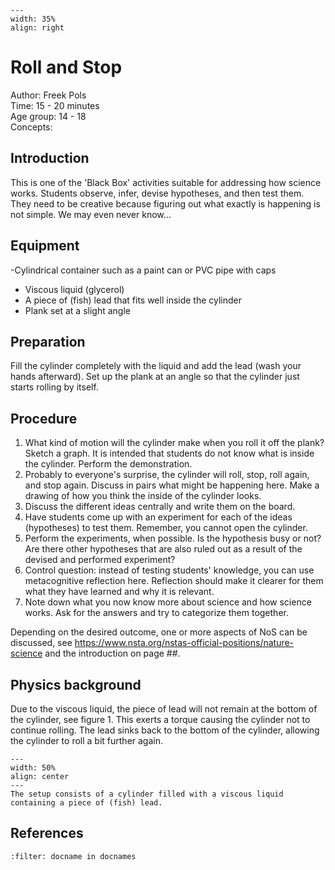 

<div style="clear: both;">

```{figure} ../../figures/open.png
---
width: 35%
align: right
```

</div>

# Roll and Stop


Author: Freek Pols    \
Time:	  15 - 20 minutes	\
Age group:	14 - 18\
Concepts:	

## Introduction
This is one of the 'Black Box' activities suitable for addressing how science works. Students observe, infer, devise hypotheses, and then test them. They need to be creative because figuring out what exactly is happening is not simple. We may even never know...

## Equipment
-Cylindrical container such as a paint can or PVC pipe with caps
- Viscous liquid (glycerol)
- A piece of (fish) lead that fits well inside the cylinder
- Plank set at a slight angle

## Preparation
Fill the cylinder completely with the liquid and add the lead (wash your hands afterward). Set up the plank at an angle so that the cylinder just starts rolling by itself.

## Procedure
1. What kind of motion will the cylinder make when you roll it off the plank? Sketch a graph. It is intended that students do not know what is inside the cylinder. Perform the demonstration.
2. Probably to everyone's surprise, the cylinder will roll, stop, roll again, and stop again. Discuss in pairs what might be happening here. Make a drawing of how you think the inside of the cylinder looks.
3. Discuss the different ideas centrally and write them on the board.
4. Have students come up with an experiment for each of the ideas (hypotheses) to test them. Remember, you cannot open the cylinder.
5. Perform the experiments, when possible. Is the hypothesis busy or not? Are there other hypotheses that are also ruled out as a result of the devised and performed experiment?
6. Control question: instead of testing students' knowledge, you can use metacognitive reflection here. Reflection should make it clearer for them what they have learned and why it is relevant.
7. Note down what you now know more about science and how science works. Ask for the answers and try to categorize them together.


Depending on the desired outcome, one or more aspects of NoS can be discussed, see https://www.nsta.org/nstas-official-positions/nature-science and the introduction on page ##.


## Physics background
Due to the viscous liquid, the piece of lead will not remain at the bottom of the cylinder, see figure 1. This exerts a torque causing the cylinder not to continue rolling. The lead sinks back to the bottom of the cylinder, allowing the cylinder to roll a bit further again.

```{figure} demo72_figure1.jpg
---
width: 50%
align: center
---
The setup consists of a cylinder filled with a viscous liquid containing a piece of (fish) lead.
```

## References
```{bibliography}
:filter: docname in docnames
```
